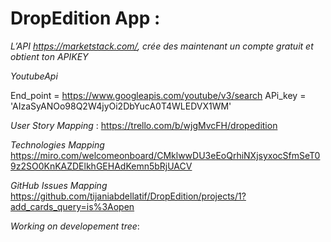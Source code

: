 # DropEdition App : 

 *L’API https://marketstack.com/, crée des maintenant un compte gratuit et obtient ton APIKEY*

 *YoutubeApi*

 End_point = https://www.googleapis.com/youtube/v3/search
 APi_key = 'AIzaSyANOo98Q2W4jyOi2DbYucA0T4WLEDVX1WM'

 *User Story Mapping* : 
 https://trello.com/b/wjgMvcFH/dropedition

 *Technologies Mapping*
 https://miro.com/welcomeonboard/CMklwwDU3eEoQrhiNXjsyxocSfmSeT09z2SO0KnKAZDElkhGEHAdKemn5bRjUACV

 *GitHub Issues Mapping*
 https://github.com/tijaniabdellatif/DropEdition/projects/1?add_cards_query=is%3Aopen


 *Working on developement tree*:



